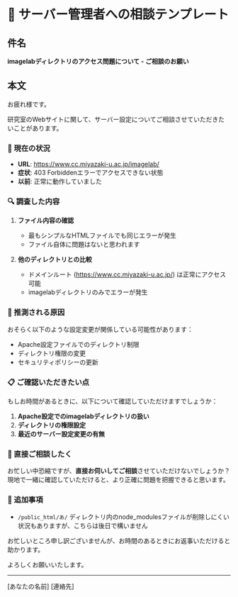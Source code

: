 # 📧 サーバー管理者への相談テンプレート

## 件名
**imagelabディレクトリのアクセス問題について - ご相談のお願い**

## 本文

お疲れ様です。

研究室のWebサイトに関して、サーバー設定についてご相談させていただきたいことがあります。

### 📝 現在の状況
- **URL**: https://www.cc.miyazaki-u.ac.jp/imagelab/
- **症状**: 403 Forbiddenエラーでアクセスできない状態
- **以前**: 正常に動作していました

### 🔍 調査した内容
1. **ファイル内容の確認**
   - 最もシンプルなHTMLファイルでも同じエラーが発生
   - ファイル自体に問題はないと思われます

2. **他のディレクトリとの比較**
   - ドメインルート (https://www.cc.miyazaki-u.ac.jp/) は正常にアクセス可能
   - imagelabディレクトリのみでエラーが発生

### 🤔 推測される原因
おそらく以下のような設定変更が関係している可能性があります：
- Apache設定ファイルでのディレクトリ制限
- ディレクトリ権限の変更
- セキュリティポリシーの更新

### 📋 ご確認いただきたい点
もしお時間があるときに、以下について確認していただけますでしょうか：

1. **Apache設定でのimagelabディレクトリの扱い**
2. **ディレクトリの権限設定**
3. **最近のサーバー設定変更の有無**

### 🤝 直接ご相談したく
お忙しい中恐縮ですが、**直接お伺いしてご相談**させていただけないでしょうか？
現地で一緒に確認していただけると、より正確に問題を把握できると思います。

### 📌 追加事項
- `/public_html/あ/` ディレクトリ内のnode_modulesファイルが削除しにくい状況もありますが、こちらは後日で構いません

お忙しいところ申し訳ございませんが、お時間のあるときにお返事いただけると助かります。

よろしくお願いいたします。

---
[あなたの名前]
[連絡先] 
